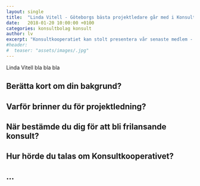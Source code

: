```yaml
---
layout: single
title:  "Linda Vitell - Göteborgs bästa projektledare går med i Konsultkooperativet"
date:   2018-01-20 10:00:00 +0100
categories: konsultbolag konsult
author: lv
excerpt: "Konsultkooperatiet kan stolt presentera vår senaste medlem - Linda Vitell!"
#header:
#  teaser: "assets/images/.jpg"
---
```

Linda Vitell bla bla bla

## Berätta kort om din bakgrund?

## Varför brinner du för projektledning?

## När bestämde du dig för att bli frilansande konsult?

## Hur hörde du talas om Konsultkooperativet?

## ...
